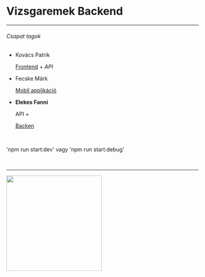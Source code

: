 <h1>Vizsgaremek Backend</h1>
<hr>
<h6>Csapat tagok</h6>
<ul>
    <li>Kovács Patrik
      <p><a href="https://github.com/Patrik3229/Vizsgaremek_Frontend">Frontend</a> + <i>API</i></p>
    </li>
    <li>Fecske Márk
      <p><a href="">Mobil applikáció</a></p>
    </li>
    <li><b>Elekes Fanni</b>
      <p><b></b>API</b> + </p><a href="https://github.com/EFanni05/Vizsgaremek_Asztali">Backen</a>
    </li>
</ul><br>
<p>'npm run start:dev' vagy 'npm run start:debug'</p><br>
<hr>
<img src="https://i.pinimg.com/originals/8c/bc/50/8cbc5047a05302ad130bb0c37879d0b1.gif" height="250">
